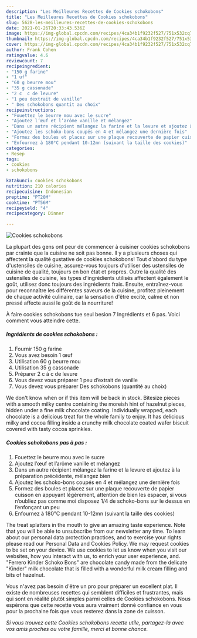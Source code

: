 ```yaml
---
description: "Les Meilleures Recettes de Cookies schokobons"
title: "Les Meilleures Recettes de Cookies schokobons"
slug: 5628-les-meilleures-recettes-de-cookies-schokobons
date: 2021-01-26T20:33:43.536Z
image: https://img-global.cpcdn.com/recipes/4ca34b1f9232f527/751x532cq70/cookies-schokobons-photo-principale-de-la-recette.jpg
thumbnail: https://img-global.cpcdn.com/recipes/4ca34b1f9232f527/751x532cq70/cookies-schokobons-photo-principale-de-la-recette.jpg
cover: https://img-global.cpcdn.com/recipes/4ca34b1f9232f527/751x532cq70/cookies-schokobons-photo-principale-de-la-recette.jpg
author: Frank Cohen
ratingvalue: 4.6
reviewcount: 7
recipeingredient:
- "150 g farine"
- "1 uf"
- "60 g beurre mou"
- "35 g cassonade"
- "2 c  c de levure"
- "1 peu dextrait de vanille"
- " Des schokobons quantit au choix"
recipeinstructions:
- "Fouettez le beurre mou avec le sucre"
- "Ajoutez l’œuf et l’arôme vanille et mélangez"
- "Dans un autre récipient mélangez la farine et la levure et ajoutez à la préparation précédente, mélangez bien"
- "Ajoutez les schoko-bons coupés en 4 et mélangez une dernière fois"
- "Formez des boules et placez sur une plaque recouverte de papier cuisson en appuyant légèrement, attention de bien les espacer, si vous n’oubliez pas comme moi disposez 1/4 de schoko-bons sur le dessus en l’enfonçant un peu"
- "Enfournez à 180°C pendant 10-12mn (suivant la taille des cookies)"
categories:
- Resep
tags:
- cookies
- schokobons

katakunci: cookies schokobons 
nutrition: 210 calories
recipecuisine: Indonesian
preptime: "PT20M"
cooktime: "PT56M"
recipeyield: "4"
recipecategory: Dinner

---
```



![Cookies schokobons](https://img-global.cpcdn.com/recipes/4ca34b1f9232f527/751x532cq70/cookies-schokobons-photo-principale-de-la-recette.jpg)

La plupart des gens ont peur de commencer à cuisiner cookies schokobons par crainte que la cuisine ne soit pas bonne. Il y a plusieurs choses qui affectent la qualité gustative de cookies schokobons! Tout d'abord du type d'ustensiles de cuisine, assurez-vous toujours d'utiliser des ustensiles de cuisine de qualité, toujours en bon état et propres. Outre la qualité des ustensiles de cuisine, les types d'ingrédients utilisés affectent également le goût, utilisez donc toujours des ingrédients frais. Ensuite, entraînez-vous pour reconnaître les différentes saveurs de la cuisine, profitez pleinement de chaque activité culinaire, car la sensation d'être excité, calme et non pressé affecte aussi le goût de la nourriture!

<!--inarticleads1-->

À faire cookies schokobons tue seul besion 7 Ingrédients et 6 pas. Voici comment vous atteindre cette.

##### Ingrédients de cookies schokobons :

1. Fournir 150 g farine
1. Vous avez besoin 1 œuf
1. Utilisation 60 g beurre mou
1. Utilisation 35 g cassonade
1. Préparer 2 c à c de levure
1. Vous devez vous préparer 1 peu d’extrait de vanille
1. Vous devez vous préparer  Des schokobons (quantité au choix)


We don&#39;t know when or if this item will be back in stock. Bitesize pieces with a smooth milky centre containing the moreish hint of hazelnut pieces, hidden under a fine milk chocolate coating. Individually wrapped, each chocolate is a delicious treat for the whole family to enjoy. It has delicious milky and cocoa filling inside a crunchy milk chocolate coated wafer biscuit covered with tasty cocoa sprinkles. 

<!--inarticleads2-->

##### Cookies schokobons pas à pas :

1. Fouettez le beurre mou avec le sucre
1. Ajoutez l’œuf et l’arôme vanille et mélangez
1. Dans un autre récipient mélangez la farine et la levure et ajoutez à la préparation précédente, mélangez bien
1. Ajoutez les schoko-bons coupés en 4 et mélangez une dernière fois
1. Formez des boules et placez sur une plaque recouverte de papier cuisson en appuyant légèrement, attention de bien les espacer, si vous n’oubliez pas comme moi disposez 1/4 de schoko-bons sur le dessus en l’enfonçant un peu
1. Enfournez à 180°C pendant 10-12mn (suivant la taille des cookies)


The treat splatters in the mouth to give an amazing taste experience. Note that you will be able to unsubscribe from our newsletter any time. To learn about our personal data protection practices, and to exercise your rights please read our Personal Data and Cookies Policy. We may request cookies to be set on your device. We use cookies to let us know when you visit our websites, how you interact with us, to enrich your user experience, and. &#34;Ferrero Kinder Schoko Bons&#34; are chocolate candy made from the delicate &#34;Kinder&#34; milk chocolate that is filled with a wonderful milk cream filling and bits of hazelnut. 

<!--inarticleads1-->

<p>
Vous n'avez pas besoin d'être un pro pour préparer un excellent plat. Il existe de nombreuses recettes qui semblent difficiles et frustrantes, mais qui sont en réalité plutôt simples parmi celles de Cookies schokobons. Nous espérons que cette recette vous aura vraiment donné confiance en vous pour la prochaine fois que vous resterez dans la zone de cuisson.
</p>

<p>
<i>Si vous trouvez cette Cookies schokobons recette utile, partagez-la avec vos amis proches ou votre famille, merci et bonne chance.</i>
</p>
